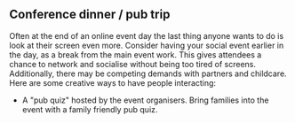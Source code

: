 ## Conference dinner / pub trip

Often at the end of an online event day the last thing anyone wants to do is look at their screen even more.
Consider having your social event earlier in the day, as a break from the main event work.
This gives attendees a chance to network and socialise without being too tired of screens.
Additionally, there may be competing demands with partners and childcare.
Here are some creative ways to have people interacting:

- A "pub quiz" hosted by the event organisers.
  Bring families into the event with a family friendly pub quiz.
